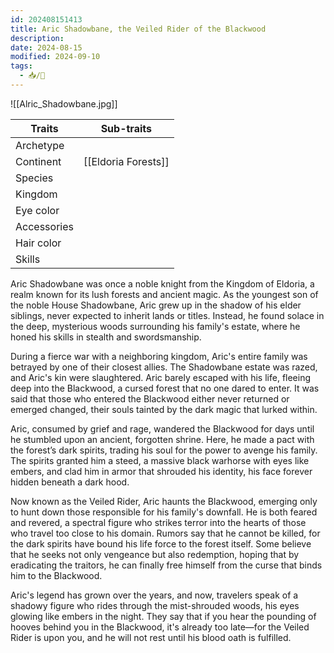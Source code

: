 ```yaml
---
id: 202408151413
title: Aric Shadowbane, the Veiled Rider of the Blackwood
description: 
date: 2024-08-15
modified: 2024-09-10
tags:
  - 📥/🌱
---
```

![[Alric_Shadowbane.jpg]]

| Traits      | Sub-traits          |
| ----------- | ------------------- |
| Archetype   |                     |
| Continent   | [[Eldoria Forests]] |
| Species     |                     |
| Kingdom     |                     |
| Eye color   |                     |
| Accessories |                     |
| Hair color  |                     |
| Skills      |                     |

Aric Shadowbane was once a noble knight from the Kingdom of Eldoria, a realm known for its lush forests and ancient magic. As the youngest son of the noble House Shadowbane, Aric grew up in the shadow of his elder siblings, never expected to inherit lands or titles. Instead, he found solace in the deep, mysterious woods surrounding his family's estate, where he honed his skills in stealth and swordsmanship.

During a fierce war with a neighboring kingdom, Aric's entire family was betrayed by one of their closest allies. The Shadowbane estate was razed, and Aric's kin were slaughtered. Aric barely escaped with his life, fleeing deep into the Blackwood, a cursed forest that no one dared to enter. It was said that those who entered the Blackwood either never returned or emerged changed, their souls tainted by the dark magic that lurked within.

Aric, consumed by grief and rage, wandered the Blackwood for days until he stumbled upon an ancient, forgotten shrine. Here, he made a pact with the forest’s dark spirits, trading his soul for the power to avenge his family. The spirits granted him a steed, a massive black warhorse with eyes like embers, and clad him in armor that shrouded his identity, his face forever hidden beneath a dark hood.

Now known as the Veiled Rider, Aric haunts the Blackwood, emerging only to hunt down those responsible for his family's downfall. He is both feared and revered, a spectral figure who strikes terror into the hearts of those who travel too close to his domain. Rumors say that he cannot be killed, for the dark spirits have bound his life force to the forest itself. Some believe that he seeks not only vengeance but also redemption, hoping that by eradicating the traitors, he can finally free himself from the curse that binds him to the Blackwood.

Aric's legend has grown over the years, and now, travelers speak of a shadowy figure who rides through the mist-shrouded woods, his eyes glowing like embers in the night. They say that if you hear the pounding of hooves behind you in the Blackwood, it's already too late—for the Veiled Rider is upon you, and he will not rest until his blood oath is fulfilled.